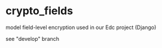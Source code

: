# crypto_fields
model field-level encryption used in our Edc project (Django)

see "develop" branch
